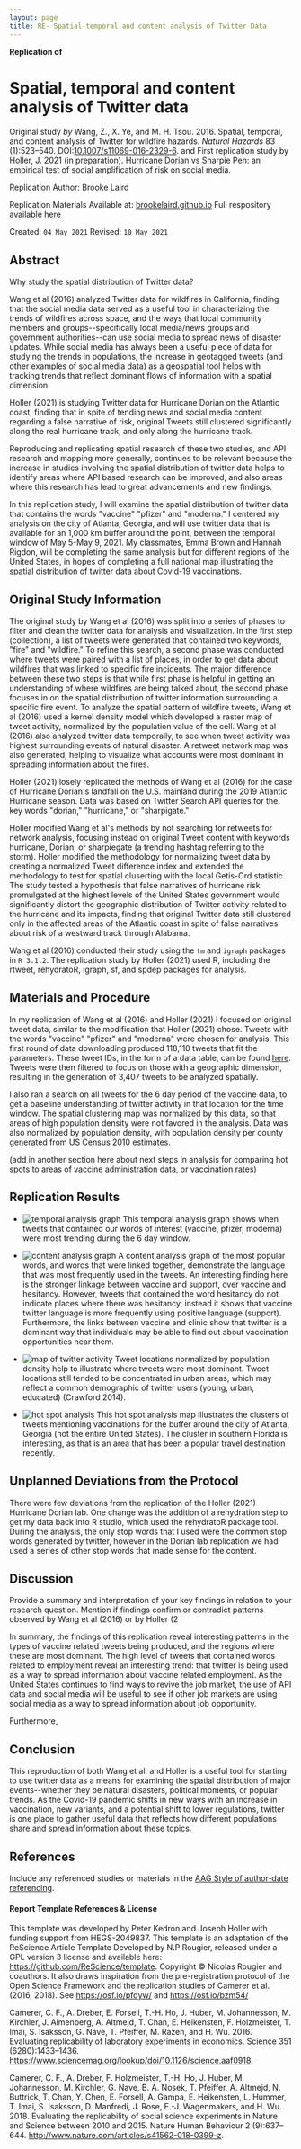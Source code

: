 ```yaml
---
layout: page
title: RE- Spatial-temporal and content analysis of Twitter Data
---
```



**Replication of**
# Spatial, temporal and content analysis of Twitter data

Original study *by* Wang, Z., X. Ye, and M. H. Tsou. 2016. Spatial, temporal, and content analysis of Twitter for wildfire hazards. *Natural Hazards* 83 (1):523–540. DOI:[10.1007/s11069-016-2329-6](https://doi.org/10.1007/s11069-016-2329-6).
and
First replication study by Holler, J. 2021 (in preparation). Hurricane Dorian vs Sharpie Pen: an empirical test of social amplification of risk on social media.

Replication Author: Brooke Laird


Replication Materials Available at: [brookelaird.github.io](brookelaird.github.io)
Full respository available [here](https://github.com/brookelaird/twitterAPI/tree/main/RE-Dorian-main)

Created: `04 May 2021`
Revised: `10 May 2021`

## Abstract

Why study the spatial distribution of Twitter data?

Wang et al (2016) analyzed Twitter data for wildfires in California, finding that the social media data served as a useful tool in characterizing the trends of wildfires across space, and the ways that local community members and groups--specifically local media/news groups and government authorities--can use social media to spread news of disaster updates. While social media has always been a useful piece of data for studying the trends in populations, the increase in geotagged tweets (and other examples of social media data) as a geospatial tool helps with tracking trends that reflect dominant flows of information with a spatial dimension.

Holler (2021) is studying Twitter data for Hurricane Dorian on the Atlantic coast, finding that in spite of tending news and social media content regarding a false narrative of risk, original Tweets still clustered significantly along the real hurricane track, and only along the hurricane track.

Reproducing and replicating spatial research of these two studies, and API research and mapping more generally, continues to be relevant because the increase in studies involving the spatial distribution of twitter data helps to identify areas where API based research can be improved, and also areas where this research has lead to great advancements and new findings.

In this replication study, I will examine the spatial distribution of twitter data that contains the words "vaccine" "pfizer" and "moderna." I centered my analysis on the city of Atlanta, Georgia, and will use twitter data that is available for an 1,000 km buffer around the point, between the temporal window of May 5-May 9, 2021.  My classmates, Emma Brown and Hannah Rigdon, will be completing the same analysis but for different regions of the United States, in hopes of completing a full national map illustrating the spatial distribution of twitter data about Covid-19 vaccinations.


## Original Study Information

The original study by Wang et al (2016) was split into a series of phases to filter and clean the twitter data for analysis and visualization. In the first step (collection), a list of tweets were generated that contained two keywords, "fire" and "wildfire." To refine this search, a second phase was conducted where tweets were paired with a list of places, in order to get data about wildfires that was linked to specific fire incidents. The major difference between these two steps is that while first phase is helpful in getting an understanding of where wildfires are being talked about, the second phase focuses in on the spatial distribution of twitter information surrounding a specific fire event. To analyze the spatial pattern of wildfire tweets, Wang et al (2016) used a kernel density model which developed a raster map of tweet activity, normalized by the population value of the cell. Wang et al (2016) also analyzed twitter data temporally, to see when tweet activity was highest surrounding events of natural disaster. A retweet network map was also generated, helping to visualize what accounts were most dominant in spreading information about the fires.

Holler (2021) losely replicated the methods of Wang et al (2016) for the case of Hurricane Dorian's landfall on the U.S. mainland during the 2019 Atlantic Hurricane season. Data was based on Twitter Search API queries for the key words "dorian," "hurricane," or "sharpigate."

Holler modified Wang et al's methods by not searching for retweets for network analysis, focusing instead on original Tweet content with keywords hurricane, Dorian, or sharpiegate (a trending hashtag referring to the storm). Holler modified the methodology for normalizing tweet data by creating a normalized Tweet difference index and extended the methodology to test for spatial cluserting with the local Getis-Ord statistic. The study tested a hypothesis that false narratives of hurricane risk promulgated at the highest levels of the United States government would significantly distort the geographic distribution of Twitter activity related to the hurricane and its impacts, finding that original Twitter data still clustered only in the affected areas of the Atlantic coast in spite of false narratives about risk of a westward track through Alabama.

Wang et al (2016) conducted their study using the `tm` and `igraph` packages in `R 3.1.2`.
The replication study by Holler (2021) used R, including the rtweet, rehydratoR, igraph, sf, and spdep packages for analysis.

## Materials and Procedure

In my replication of Wang et al (2016) and Holler (2021) I focused on original tweet data, similar to the modification that Holler (2021) chose. Tweets with the words "vaccine" "pfizer" and "moderna" were chosen for analysis. This first round of data downloading produced 118,110 tweets that fit the parameters. These tweet IDs, in the form of a data table, can be found [here](code/vaccineids.txt). Tweets were then filtered to focus on those with a geographic dimension, resulting in the generation of 3,407 tweets to be analyzed spatially.

I also ran a search on all tweets for the 6 day period of the vaccine data, to get a baseline understanding of twitter activity in that location for the time window. The spatial clustering map was normalized by this data, so that areas of high population density were not favored in the analysis. Data was also normalized by population density, with population density per county generated from US Census 2010 estimates.

(add in another section here about next steps in analysis for comparing hot spots to areas of vaccine administration data, or vaccination rates)

## Replication Results

- ![temporal analysis graph](figures/temporal.png)
This temporal analysis graph shows when tweets that contained our words of interest (vaccine, pfizer, moderna) were most trending during the 6 day window.

- ![content analysis graph](figures/content.png)
A content analysis graph of the most popular words, and words that were linked together, demonstrate the language that was most frequently used in the tweets. An interesting finding here is the stronger linkage between vaccine and support, over vaccine and hesitancy. However, tweets that contained the word hesitancy do not indicate places where there was hesitancy, instead it shows that vaccine twitter language is more frequently using positive language (support). Furthermore, the links between vaccine and clinic show that twitter is a dominant way that individuals may be able to find out about vaccination opportunities near them.

- ![map of twitter activity](figures/tweetmap.png)
Tweet locations normalized by population density help to illustrate where tweets were most dominant. Tweet locations still tended to be concentrated in urban areas, which may reflect a common demographic of twitter users (young, urban, educated) (Crawford 2014).

- ![hot spot analysis](figures/hotspots.png)
This hot spot analysis map illustrates the clusters of tweets mentioning vaccinations for the buffer around the city of Atlanta, Georgia (not the entire United States). The cluster in southern Florida is interesting, as that is an area that has been a popular travel destination recently.

## Unplanned Deviations from the Protocol

There were few deviations from the replication of the Holler (2021) Hurricane Dorian lab. One change was the addition of a rehydration step to get my data back into R studio, which used the rehydratoR package tool. During the analysis, the only stop words that I used were the common stop words generated by twitter, however in the Dorian lab replication we had used a series of other stop words that made sense for the content.

## Discussion

Provide a summary and interpretation of your key findings in relation to your research question. Mention if findings confirm or contradict patterns observed by Wang et al (2016) or by Holler (2

In summary, the findings of this replication reveal interesting patterns in the types of vaccine related tweets being produced, and the regions where these are most dominant. The high level of tweets that contained words related to employment reveal an interesting trend: that twitter is being used as a way to spread information about vaccine related employment. As the United States continues to find ways to revive the job market, the use of API data and social media will be useful to see if other job markets are using social media as a way to spread information about job opportunity.

Furthermore,  

## Conclusion

This reproduction of both Wang et al. and Holler is a useful tool for starting to use twitter data as a means for examining the spatial distribution of major events--whether they be natural disasters, political moments, or popular trends. As the Covid-19 pandemic shifts in new ways with an increase in vaccination, new variants, and a potential shift to lower regulations, twitter is one place to gather useful data that reflects how different populations share and spread information about these topics.

## References

Include any referenced studies or materials in the [AAG Style of author-date referencing](https://www.tandf.co.uk//journals/authors/style/reference/tf_USChicagoB.pdf).

####  Report Template References & License

This template was developed by Peter Kedron and Joseph Holler with funding support from HEGS-2049837. This template is an adaptation of the ReScience Article Template Developed by N.P Rougier, released under a GPL version 3 license and available here: https://github.com/ReScience/template. Copyright © Nicolas Rougier and coauthors. It also draws inspiration from the pre-registration protocol of the Open Science Framework and the replication studies of Camerer et al. (2016, 2018). See https://osf.io/pfdyw/ and https://osf.io/bzm54/

Camerer, C. F., A. Dreber, E. Forsell, T.-H. Ho, J. Huber, M. Johannesson, M. Kirchler, J. Almenberg, A. Altmejd, T. Chan, E. Heikensten, F. Holzmeister, T. Imai, S. Isaksson, G. Nave, T. Pfeiffer, M. Razen, and H. Wu. 2016. Evaluating replicability of laboratory experiments in economics. Science 351 (6280):1433–1436. https://www.sciencemag.org/lookup/doi/10.1126/science.aaf0918.

Camerer, C. F., A. Dreber, F. Holzmeister, T.-H. Ho, J. Huber, M. Johannesson, M. Kirchler, G. Nave, B. A. Nosek, T. Pfeiffer, A. Altmejd, N. Buttrick, T. Chan, Y. Chen, E. Forsell, A. Gampa, E. Heikensten, L. Hummer, T. Imai, S. Isaksson, D. Manfredi, J. Rose, E.-J. Wagenmakers, and H. Wu. 2018. Evaluating the replicability of social science experiments in Nature and Science between 2010 and 2015. Nature Human Behaviour 2 (9):637–644. http://www.nature.com/articles/s41562-018-0399-z.
